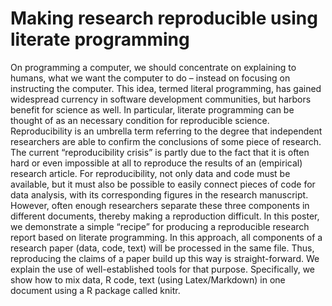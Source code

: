 Making research reproducible using literate programming
=======================================================

On programming a computer, we should concentrate on explaining to humans, what we want the computer to do – instead on focusing on instructing the computer. This idea, termed literal programming, has gained widespread currency in software development communities, but harbors benefit for science as well. In particular, literate programming can be thought of as an necessary condition for reproducible science. Reproducibility is an umbrella term referring to the degree that independent researchers are able to confirm the conclusions of some piece of research. The current “reproducibility crisis” is partly due to the fact that it is often hard or even impossible at all to reproduce the results of an (empirical) research article. For reproducibility, not only data and code must be available, but it must also be possible to easily connect pieces of code for data analysis, with its corresponding figures in the research manuscript. However, often enough researchers separate these three components in different documents, thereby making a reproduction difficult. In this poster, we demonstrate a simple “recipe” for producing a reproducible research report based on literate programming. In this approach, all components of a research paper (data, code, text) will be processed in the same file. Thus, reproducing the claims of a paper build up this way is straight-forward. We explain the use of well-established tools for that purpose. Specifically, we show how to mix data, R code, text (using Latex/Markdown) in one document using a R package called knitr. 

